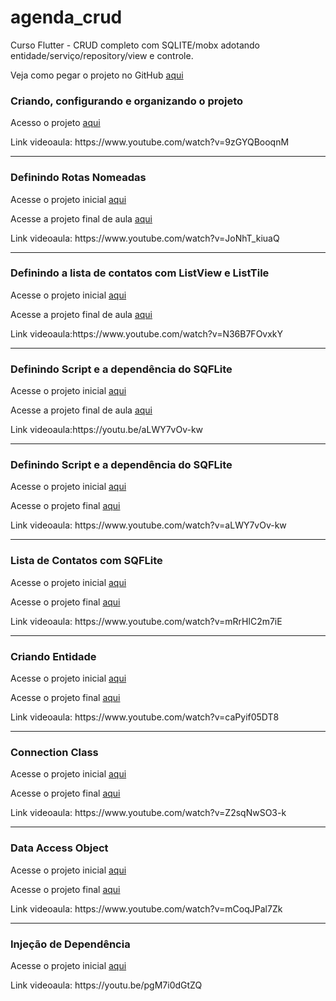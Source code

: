 # agenda_crud
Curso Flutter - CRUD completo com SQLITE/mobx adotando entidade/serviço/repository/view e controle. 


<p>Veja como pegar o projeto no GitHub <a href='https://www.youtube.com/watch?v=fOls6oc9ihU'>aqui</a> </p> 

<h3>Criando, configurando e organizando o projeto</h3> 
<p>Acesso o projeto <a href='https://github.com/heliokamakawa/agenda_crud/tree/1af4a592dedb2c5383e167941fbe9ce0421aa396'>aqui</a> </p> 
<p>Link videoaula: https://www.youtube.com/watch?v=9zGYQBooqnM</p>
<hr/>

<h3>Definindo Rotas Nomeadas</h3> 
<p>Acesse o projeto inicial <a href='https://github.com/heliokamakawa/agenda_crud/tree/1af4a592dedb2c5383e167941fbe9ce0421aa396'>aqui</a> </p> 
<p>Acesse a projeto final de aula <a href='https://github.com/heliokamakawa/agenda_crud/tree/b8b7cf0837f0b3d8b131714aa8c8c21c6cff7d80'>aqui</a> </p> 
<p>Link videoaula: https://www.youtube.com/watch?v=JoNhT_kiuaQ</p>
<hr/>

<h3>Definindo a lista de contatos com ListView e ListTile</h3> 
<p>Acesse o projeto inicial <a href='https://github.com/heliokamakawa/agenda_crud/tree/b8b7cf0837f0b3d8b131714aa8c8c21c6cff7d80'>aqui</a> </p> 
<p>Acesse a projeto final de aula <a href='https://github.com/heliokamakawa/agenda_crud/tree/11fd0a1d1dcbb81da8cbe22a8dc11375478705b6'>aqui</a> </p> 
<p>Link videoaula:https://www.youtube.com/watch?v=N36B7FOvxkY </p>
<hr/>

<h3>Definindo Script e a dependência do SQFLite</h3> 
<p>Acesse o projeto inicial <a href='https://github.com/heliokamakawa/agenda_crud/tree/11fd0a1d1dcbb81da8cbe22a8dc11375478705b6'>aqui</a> </p> 
<p>Acesse a projeto final de aula <a href='https://github.com/heliokamakawa/agenda_crud/tree/6cbf5f98fda01aeb91fde83c6b92f343d0f009c8'>aqui</a> </p> 
<p>Link videoaula:https://youtu.be/aLWY7vOv-kw </p>
<hr/>

<h3>Definindo Script e a dependência do SQFLite</h3> 
<p>Acesse o projeto inicial <a href='https://github.com/heliokamakawa/agenda_crud/tree/6cbf5f98fda01aeb91fde83c6b92f343d0f009c8'>aqui</a> </p> 
<p>Acesse o projeto final <a href='https://github.com/heliokamakawa/agenda_crud/tree/6cbf5f98fda01aeb91fde83c6b92f343d0f009c8'>aqui</a> </p> 
<p>Link videoaula: https://www.youtube.com/watch?v=aLWY7vOv-kw</p>
<hr/>

<h3>Lista de Contatos com SQFLite</h3> 
<p>Acesse o projeto inicial <a href='https://github.com/heliokamakawa/agenda_crud/tree/6cbf5f98fda01aeb91fde83c6b92f343d0f009c8'>aqui</a> </p> 
<p>Acesse o projeto final <a href='https://github.com/heliokamakawa/agenda_crud/tree/2a137a0a1aed9bf8dad5793a5d30c291a4f0411f'>aqui</a> </p> 
<p>Link videoaula: https://www.youtube.com/watch?v=mRrHlC2m7iE </p>

<hr/>
<h3>Criando Entidade</h3> 
<p>Acesse o projeto inicial <a href='https://github.com/heliokamakawa/agenda_crud/tree/2a137a0a1aed9bf8dad5793a5d30c291a4f0411f'>aqui</a> </p> 
<p>Acesse o projeto final <a href='https://github.com/heliokamakawa/agenda_crud/tree/2a1e995db6251434629de78004d73716384add71'>aqui</a> </p> 
<p>Link videoaula:  https://www.youtube.com/watch?v=caPyif05DT8</p>

<hr/>
<h3>Connection Class</h3> 
<p>Acesse o projeto inicial <a href='https://github.com/heliokamakawa/agenda_crud/tree/2a1e995db6251434629de78004d73716384add71'>aqui</a> </p> 
<p>Acesse o projeto final <a href='https://github.com/heliokamakawa/agenda_crud/tree/4098af7155a9e6bc5a1c105d18c80ec424f588a4'>aqui</a> </p> 
<p>Link videoaula: https://www.youtube.com/watch?v=Z2sqNwSO3-k</p>

<hr/>
<h3>Data Access Object</h3> 
<p>Acesse o projeto inicial <a href='https://github.com/heliokamakawa/agenda_crud/tree/4098af7155a9e6bc5a1c105d18c80ec424f588a4'>aqui</a> </p> 
<p>Acesse o projeto final <a href='https://github.com/heliokamakawa/agenda_crud/tree/91d0f55ab2ed5c8b4d40a72251d63975c27197b9'>aqui</a> </p> 
<p>Link videoaula: https://www.youtube.com/watch?v=mCoqJPal7Zk</p>

<hr/>
<h3>Injeção de Dependência</h3> 
<p>Acesse o projeto inicial <a href='https://github.com/heliokamakawa/agenda_crud/tree/91d0f55ab2ed5c8b4d40a72251d63975c27197b9'>aqui</a> </p> 
<p>Link videoaula: https://youtu.be/pgM7i0dGtZQ</p>






